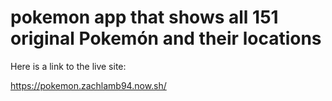 # pokemon app that shows all 151 original Pokemón and their locations

Here is a link to the live site: 

https://pokemon.zachlamb94.now.sh/
